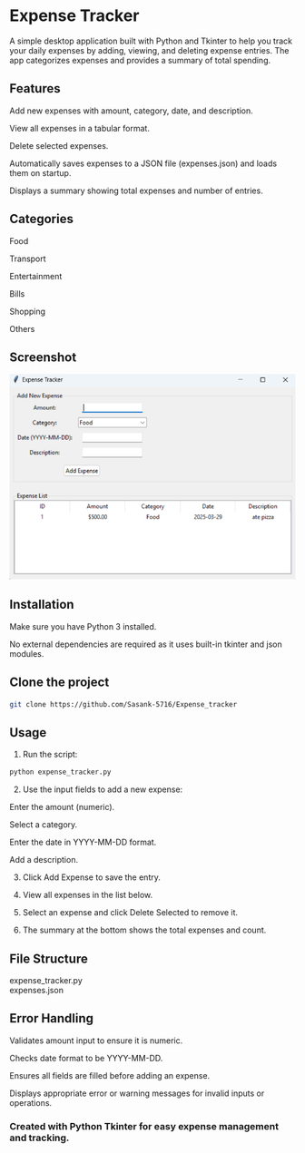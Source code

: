 # Expense Tracker
A simple desktop application built with Python and Tkinter to help you track your daily expenses by adding, viewing, and deleting expense entries. The app categorizes expenses and provides a summary of total spending.

## Features
Add new expenses with amount, category, date, and description.

View all expenses in a tabular format.

Delete selected expenses.

Automatically saves expenses to a JSON file (expenses.json) and loads them on startup.

Displays a summary showing total expenses and number of entries.

## Categories
Food

Transport

Entertainment

Bills

Shopping

Others

## Screenshot
![Expense tracker](expense_tracker.png)

## Installation
Make sure you have Python 3 installed.

No external dependencies are required as it uses built-in tkinter and json modules.

## Clone the project
```bash
git clone https://github.com/Sasank-5716/Expense_tracker
```

## Usage
1. Run the script:

```bash
python expense_tracker.py
```
2. Use the input fields to add a new expense:

Enter the amount (numeric).

Select a category.

Enter the date in YYYY-MM-DD format.

Add a description.

3. Click Add Expense to save the entry.

4. View all expenses in the list below.

5. Select an expense and click Delete Selected to remove it.

6. The summary at the bottom shows the total expenses and count.

## File Structure
expense_tracker.py    
expenses.json            

## Error Handling
Validates amount input to ensure it is numeric.

Checks date format to be YYYY-MM-DD.

Ensures all fields are filled before adding an expense.

Displays appropriate error or warning messages for invalid inputs or operations.

### Created with Python Tkinter for easy expense management and tracking.